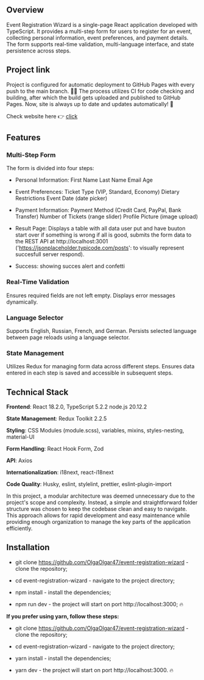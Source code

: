## Overview

Event Registration Wizard is a single-page React application developed with TypeScript. It provides a multi-step form for users to register for an event, collecting personal information, event preferences, and payment details. The form supports real-time validation, multi-language interface, and state persistence across steps.

## Project link

Project is configured for automatic deployment to GitHub Pages with every push to the main branch. 💪🏻 The process utilizes CI for code checking and building, after which the build gets uploaded and published to GitHub Pages. Now, site is always up to date and updates automatically! 🚀

Check website here 👉 [click](https://olgaolgar47.github.io/event-registration-wizard/)

## Features

### Multi-Step Form

The form is divided into four steps:

- Personal Information:
  First Name
  Last Name
  Email
  Age

- Event Preferences:
  Ticket Type (VIP, Standard, Economy)
  Dietary Restrictions
  Event Date (date picker)

- Payment Information:
  Payment Method (Credit Card, PayPal, Bank Transfer)
  Number of Tickets (range slider)
  Profile Picture (image upload)

- Result Page:
  Displays a table with all data user put and have buuton start over if something is wrong
  if all is good, submits the form data to the REST API at http://localhost:3001 ('https://jsonplaceholder.typicode.com/posts': to visually represent succesfull server respond).

- Success:
  showing succes alert and confetti

### Real-Time Validation

Ensures required fields are not left empty.
Displays error messages dynamically.

### Language Selector

Supports English, Russian, French, and German.
Persists selected language between page reloads using a language selector.

### State Management

Utilizes Redux for managing form data across different steps.
Ensures data entered in each step is saved and accessible in subsequent steps.

## Technical Stack

**Frontend**: React 18.2.0, TypeScript 5.2.2
node.js 20.12.2

**State Management**: Redux Toolkit 2.2.5

**Styling**: CSS Modules (module.scss), variables, mixins, styles-nesting, material-UI

**Form Handling**: React Hook Form, Zod  

**API**: Axios  

**Internationalization**: i18next, react-i18next

**Code Quality**: Husky, eslint, stylelint, prettier, eslint-plugin-import

In this project, a modular architecture was deemed unnecessary due to the project's scope and complexity. Instead, a simple and straightforward folder structure was chosen to keep the codebase clean and easy to navigate. This approach allows for rapid development and easy maintenance while providing enough organization to manage the key parts of the application efficiently.

## Installation

- git clone https://github.com/OlgaOlgar47/event-registration-wizard - clone the repository;

- cd event-registration-wizard - navigate to the project directory;

- npm install - install the dependencies;
  
- npm run dev - the project will start on port http://localhost:3000; 🔥

**If you prefer using yarn, follow these steps:**

- git clone https://github.com/OlgaOlgar47/event-registration-wizard - clone the repository;
  
- cd event-registration-wizard - navigate to the project directory;
  
- yarn install - install the dependencies;
  
- yarn dev - the project will start on port http://localhost:3000. 🔥
